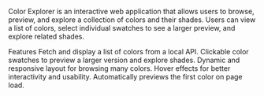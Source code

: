 Color Explorer is an interactive web application that allows users to browse, preview, and explore a collection of colors and their shades. Users can view a list of colors, select individual swatches to see a larger preview, and explore related shades.

Features
Fetch and display a list of colors from a local API.
Clickable color swatches to preview a larger version and explore shades.
Dynamic and responsive layout for browsing many colors.
Hover effects for better interactivity and usability.
Automatically previews the first color on page load.

